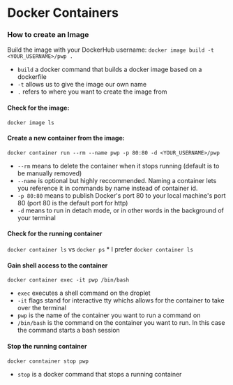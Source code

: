 # Docker Containers

### How to create an Image
Build the image with your DockerHub username:
`docker image build -t <YOUR_USERNAME>/pwp .`
  * `build` a docker command that builds a docker image based on a dockerfile
  * `-t` allows us to give the image our own name
  * `.` refers to where you want to create the image from
#### Check for the image:
`docker image ls`
#### Create a new container from the image:
`docker container run --rm --name pwp -p 80:80 -d <YOUR_USERNAME>/pwp`
* `--rm` means to delete the container when it stops running (default is to be manually removed)
* `--name` is optional but highly reccommended. Naming a container lets you reference it in commands by name instead of container id.
* `-p 80:80` means to publish Docker's port 80 to your local machine's port 80 (port 80 is the default port for http)
* `-d` means to run in detach mode, or in other words in the background of your terminal
#### Check for the running container
`docker container ls` vs `docker ps`
    * I prefer `docker container ls` 
#### Gain shell access to the container
`docker container exec -it pwp /bin/bash`
* `exec` executes a shell command on the droplet
* `-it` flags stand for interactive tty whichs allows for the container to take over the terminal
* `pwp` is the name of the container you want to run a command on
* `/bin/bash` is the command on the container you want to run. In this case the command starts a bash session
#### Stop the running container
`docker conntainer stop pwp`
* `stop` is a docker command that stops a running container

